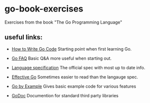 # go-book-exercises
Exercises from the book "The Go Programming Language"



## useful links:

* [How to Write Go Code](https://golang.org/doc/code.html)
Starting point when first learning Go.

* [Go FAQ](https://golang.org/doc/faq)
Basic Q&A more useful when starting out.

* [Language specification](https://golang.org/ref/spec)
The official spec with most up to date info.

* [Effective Go](https://golang.org/doc/effective_go.html)
Sometimes easier to read than the langauge spec.

* [Go by Example](https://gobyexample.com/)
Gives basic example code for various features

* [GoDoc](https://godoc.org/)
Documention for standard third party libraries
